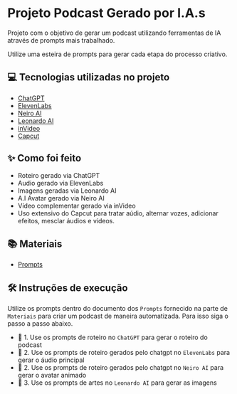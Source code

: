 # Projeto Podcast Gerado por I.A.s

Projeto com o objetivo de gerar um podcast utilizando ferramentas de IA através de prompts mais trabalhado.

Utilize uma esteira de prompts para gerar cada etapa do processo criativo.

## 💻 Tecnologias utilizadas no projeto

- [ChatGPT](https://chat.openai.com/) 
- [ElevenLabs](https://beta.elevenlabs.io/)
- [Neiro AI](https://studio.neiro.ai/)
- [Leonardo AI](https://app.leonardo.ai/)
- [inVideo](https://ai.invideo.io/)
- [Capcut](https://www.capcut.com/pt-br/)

## ✨ Como foi feito 
- Roteiro gerado via ChatGPT
- Audio gerado via ElevenLabs
- Imagens geradas via Leonardo AI
- A.I Avatar gerado via Neiro AI
- Vídeo complementar gerado via inVideo
- Uso extensivo do Capcut para tratar aúdio, alternar vozes, adicionar efeitos, mesclar áudios e vídeos.

## 📚 Materiais

- [Prompts](assets/inputs/Prompts.pdf)

## 🛠️ Instruções de execução

Utilize os prompts dentro do documento dos `Prompts` fornecido na parte de `Materiais` para criar um podcast de maneira automatizada. Para isso siga o passo a passo abaixo.

- 🤖 1. Use os prompts de roteiro no `ChatGPT` para gerar o roteiro do podcast
- 🤖 2. Use os prompts de roteiro gerados pelo chatgpt no  `ElevenLabs` para gerar o áudio principal
- 🤖 2. Use os prompts de roteiro gerados pelo chatgpt no  `Neiro AI` para gerar o avatar animado
- 🤖 3. Use os prompts de artes no `Leonardo AI` para gerar as imagens

